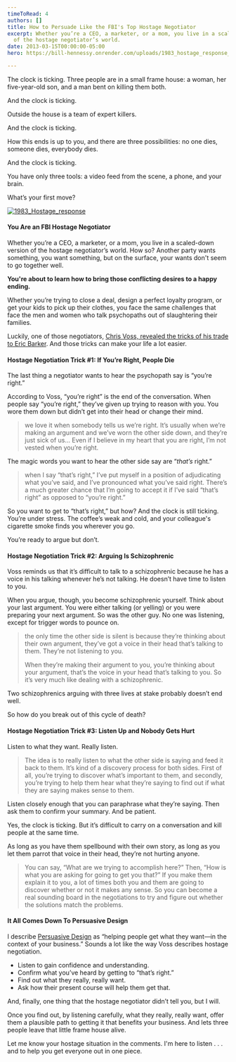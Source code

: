 ```yaml
---
timeToRead: 4
authors: []
title: How to Persuade Like the FBI's Top Hostage Negotiator
excerpt: Whether you’re a CEO, a marketer, or a mom, you live in a scaled-down version
  of the hostage negotiator’s world.
date: 2013-03-15T00:00:00-05:00
hero: https://bill-hennessy.onrender.com/uploads/1983_hostage_response_thumb.jpg

---
```

The clock is ticking. Three people are in a small frame house: a woman, her five-year-old son, and a man bent on killing them both.

And the clock is ticking.

Outside the house is a team of expert killers.

And the clock is ticking.

How this ends is up to you, and there are three possibilities: no one dies, someone dies, everybody dies.

And the clock is ticking.

You have only three tools: a video feed from the scene, a phone, and your brain.

What’s your first move?

[![1983_Hostage_response](https://web.archive.org/web/20161109182600im_/http://static1.squarespace.com/static/56c87f52356fb0ec8c23c9b7/56d09050d9fd567b5dd38d8b/56d09059d9fd567b5dd38e76/1456509017516/1983_Hostage_response_thumb.jpg?format=original "1983_Hostage_response")](https://web.archive.org/web/20161109182600/http://static1.squarespace.com/static/56c87f52356fb0ec8c23c9b7/56d09050d9fd567b5dd38d8b/56d09059d9fd567b5dd38e74/1456509017513/1983_Hostage_response.jpg?format=original)

#### You Are an FBI Hostage Negotiator

Whether you’re a CEO, a marketer, or a mom, you live in a scaled-down version of the hostage negotiator’s world. How so? Another party wants something, you want something, but on the surface, your wants don't seem to go together well.

**You're about to learn how to bring those conflicting desires to a happy ending.**

Whether you’re trying to close a deal, design a perfect loyalty program, or get your kids to pick up their clothes, you face the same challenges that face the men and women who talk psychopaths out of slaughtering their families.

Luckily, one of those negotiators, [Chris Voss, revealed the tricks of his trade to Eric Barker](https://web.archive.org/web/20161109182600/http://www.bakadesuyo.com/full-chris-interview/). And those tricks can make your life a lot easier.

#### Hostage Negotiation Trick #1: If You’re Right, People Die

The last thing a negotiator wants to hear the psychopath say is “you’re right.”

According to Voss, “you’re right” is the end of the conversation. When people say “you’re right,” they’ve given up trying to reason with you. You wore them down but didn’t get into their head or change their mind.

> we love it when somebody tells us we’re right. It’s usually when we’re making an argument and we’ve worn the other side down, and they’re just sick of us… Even if I believe in my heart that you are right, I’m not vested when you’re right.

The magic words you want to hear the other side say are “_that’s_ right.”

> when I say “that’s right,” I’ve put myself in a position of adjudicating what you’ve said, and I’ve pronounced what you’ve said right. There’s a much greater chance that I’m going to accept it if I’ve said “that’s right” as opposed to “you’re right.”

So you want to get to “that’s right,” but how? And the clock is still ticking. You’re under stress. The coffee’s weak and cold, and your colleague's cigarette smoke finds you wherever you go.

You’re ready to argue but don’t.

#### Hostage Negotiation Trick #2: Arguing Is Schizophrenic

Voss reminds us that it’s difficult to talk to a schizophrenic because he has a voice in his talking whenever he’s not talking. He doesn’t have time to listen to you.

When you argue, though, you become schizophrenic yourself. Think about your last argument. You were either talking (or yelling) or you were preparing your next argument. So was the other guy. No one was listening, except for trigger words to pounce on.

> the only time the other side is silent is because they’re thinking about their own argument, they’ve got a voice in their head that’s talking to them. They’re not listening to you.
>
> When they’re making their argument to you, you’re thinking about your argument, that’s the voice in your head that’s talking to you. So it’s very much like dealing with a schizophrenic.

Two schizophrenics arguing with three lives at stake probably doesn’t end well.

So how do you break out of this cycle of death?

#### Hostage Negotiation Trick #3: Listen Up and Nobody Gets Hurt

Listen to what they want. Really listen.

> The idea is to really listen to what the other side is saying and feed it back to them. It’s kind of a discovery process for both sides. First of all, you’re trying to discover what’s important to them, and secondly, you’re trying to help them hear what they’re saying to find out if what they are saying makes sense to them.

Listen closely enough that you can paraphrase what they’re saying. Then ask them to confirm your summary. And be patient.

Yes, the clock is ticking. But it’s difficult to carry on a conversation and kill people at the same time.

As long as you have them spellbound with their own story, as long as you let them parrot that voice in their head, they’re not hurting anyone.

> You can say, “What are we trying to accomplish here?” Then, “How is what you are asking for going to get you that?” If you make them explain it to you, a lot of times both you and them are going to discover whether or not it makes any sense. So you can become a real sounding board in the negotiations to try and figure out whether the solutions match the problems.

#### It All Comes Down To Persuasive Design

I describe [Persuasive Design](https://web.archive.org/web/20161109182600/http://billhennessy.com/simple-strategies/2011/11/04/what-your-business-can-learn-from-jillian-michaels) as “helping people get what they want—in the context of your business.” Sounds a lot like the way Voss describes hostage negotiation.

* Listen to gain confidence and understanding.
* Confirm what you’ve heard by getting to “that’s right.”
* Find out what they really, really want.
* Ask how their present course will help them get that.

And, finally, one thing that the hostage negotiator didn’t tell you, but I will.

Once you find out, by listening carefully, what they really, really want, offer them a plausible path to getting it that benefits your business. And lets three people leave that little frame house alive.

Let me know your hostage situation in the comments. I'm here to listen . . . and to help you get everyone out in one piece.